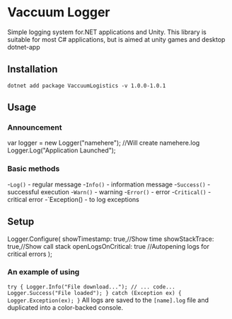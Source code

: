 # Vaccuum Logger

Simple logging system for.NET applications and Unity.
This library is suitable for most C# applications, but is aimed at unity games and desktop dotnet-app

## Installation

`dotnet add package VaccuumLogistics -v 1.0.0-1.0.1`

## Usage

### Announcement

var logger = new Logger("namehere"); //Will create namehere.log
Logger.Log("Application Launched");

### Basic methods

-`Log()` - regular message
-`Info()` - information message
-`Success()` - successful execution
-`Warn()` - warning
-`Error()` - error
-`Critical()` - critical error
-`Exception() - to log exceptions

## Setup

Logger.Configure(
showTimestamp: true,//Show time
showStackTrace: true,//Show call stack
openLogsOnCritical: true //Autopening logs for critical errors
); 

### An example of using 

`try
{
Logger.Info("File download...");
// ... code...
Logger.Success("File loaded");
}
catch (Exception ex)
{
Logger.Exception(ex);
}` 
All logs are saved to the `[name].log` file and duplicated into a color-backed console.
